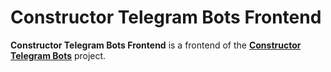 # Constructor Telegram Bots Frontend
**Constructor Telegram Bots Frontend** is a frontend of the [**Constructor Telegram Bots**](https://constructor.exg1o.org/) project.
